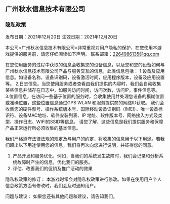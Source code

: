 ## 广州秋水信息技术有限公司

### 隐私政策

发布日期：2021年12月20日
生效日期：2021年12月20日

本公司<广州秋水信息技术有限公司>非常重视对用户隐私的保护，在您使用本游戏提供的服务前，请您仔细阅读如下声明。
联系邮箱：2264986135@qq.com

在您使用服务的过程中获取的信息会收集您的设备信息，以及您和您的设备如何与广州秋水信息技术有限公司产品与服务交互的信息，此类信息包括：
1.设备及应用信息。如设备名称，设备识别码，设备激活时间，应用程序版本，设备及应用设置等。
2.日志信息。当您使用服务或者查看由我们提供的内容时，我们会自动收集某些信息并储存在日志中，如服务访问时间，访问次数，访问IP，事件信息等。
3.位置信息，在访问一些基于位置的服务时，会收集使用并处理您设备的模糊位置或准确位置，这些位置信息通过GPS WLAN 和服务提供商的网络ID获取。
我们会收集您的硬件型号、操作系统版本号、国际移动设备识别码（IMEI）、唯一设备标识符、设备MAC地址、软件安装列表、IP 地址、软件版本号、网络接入方式及类型、操作日志、WIFI的SSID等信息。 请您了解，这些信息是我们提供服务和保障产品正常运行所必须收集的基本信息。

我们严格遵守法律法规的规定及与用户的约定，将收集的信息用于以下用途。若我们超出以下用途使用您的信息，我们将再次向您进行说明，并征得您的同意。
1. 产品开发和服务优化，例如，当我们的系统发生故障时，我们会记录和分析系统故障时产生的信息，优化我们的服务。
2. 评估、改善我们的促销及推广活动的效果

隐私权政策的修订：
本游戏时常会对隐私权政策进行修改。如果在使用用户个人信息政策方面有修改时，我们会及时通知用户。

问题与建议：
如果您还有其他问题和建议，请告知我们。
